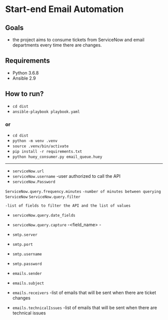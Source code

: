 # Start-end Email Automation

## Goals

- the project aims to consume tickets from ServiceNow and email departments every time there are changes.

## Requirements

- Python 3.6.8
- Ansible 2.9

## How to run?

- `cd dist`
- `ansible-playbook playbook.yaml`

### or

- `cd dist`
- `python -m venv .venv`
- `source .venv/bin/activate`
- `pip install -r requirements.txt`
- `python huey_consumer.py email_queue.huey`

---------------------------------------------------------------------------------------------------------------------

- `serviceNow.url`
- `serviceNow.username`
-user authorized to call the API
- `serviceNow.Password`

`ServiceNow.query.frequency.minutes`
`-number of minutes between querying ServiceNow`
`ServiceNow.query.filter`

`-list of fields to filter the API and the list of values`

- `serviceNow.query.date_fields`
- `serviceNow.query.capture`
 -<field_name>
  -<text to find the value to put on who is impacted>

- `smtp.server`
- `smtp.port`
- `smtp.username`
- `smtp.password`
- `emails.sender`
- `emails.subject`

- `emails.receivers`
-list of emails that will be sent when there are ticket changes

- `emails.technicalIssues`
-list of emails that will be sent when there are technical issues
